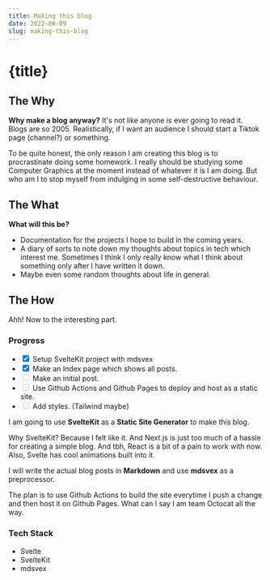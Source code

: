 ```yaml
---
title: Making this blog
date: 2022-06-09
slug: making-this-blog
---
```


# {title}

## The Why

**Why make a blog anyway?** It's not like anyone is ever going to read it. Blogs are so 2005. Realistically, if I want an audience I should start a Tiktok page (channel?) or something.

To be quite honest, the only reason I am creating this blog is to procrastinate doing some homework. I really should be studying some Computer Graphics at the moment instead of whatever it is I am doing. But who am I to stop myself from indulging in some self-destructive behaviour. 

## The What

**What will this be?**

- Documentation for the projects I hope to build in the coming years.
- A diary of sorts to note down my thoughts about topics in tech which interest me. Sometimes I think I only really know what I think about something only after I have written it down.
- Maybe even some random thoughts about life in general.

## The How

Ahh! Now to the interesting part.

### Progress

- <input type="checkbox" checked/> Setup SvelteKit project with mdsvex
- <input type="checkbox" checked/> Make an Index page which shows all posts.
- <input type="checkbox" disabled> Make an initial post.
- <input type="checkbox" disabled> Use Github Actions and Github Pages to deploy and host as a static site.
- <input type="checkbox" disabled> Add styles. (Tailwind maybe)


I am going to use **SvelteKit** as a **Static Site Generator** to make this blog. 

Why SvelteKit? Because I felt like it. And Next.js is just too much of a hassle for creating a simple blog. And tbh, React is a bit of a pain to work with now. Also, Svelte has cool animations built into it. 

I will write the actual blog posts in **Markdown** and use **mdsvex** as a preprocessor.

The plan is to use Github Actions to build the site everytime I push a change and then host it on Github Pages. What can I say I am team Octocat all the way.

### Tech Stack
- Svelte
- SvelteKit
- mdsvex






